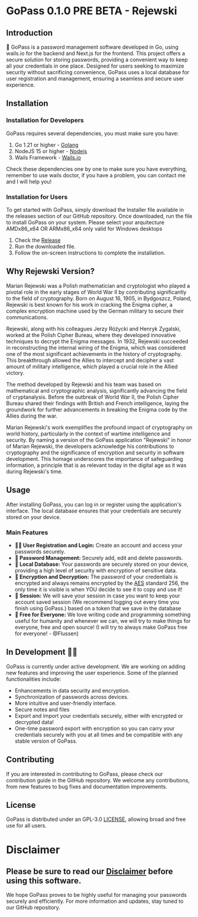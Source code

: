# GoPass 0.1.0 PRE BETA - Rejewski

## Introduction

🤖 GoPass is a password management software developed in Go, using wails.io for the backend and Next.js for the frontend. This project offers a secure solution for storing passwords, providing a convenient way to keep all your credentials in one place. Designed for users seeking to maximize security without sacrificing convenience, GoPass uses a local database for user registration and management, ensuring a seamless and secure user experience.

## Installation

### Installation for Developers

GoPass requires several dependencies, you must make sure you have:

1. Go 1.21 or higher - [Golang](https://go.dev/learn/)
2. NodeJS 15 or higher - [Nodejs](https://nodejs.org/)
3. Wails Framework - [Wails.io](https://wails.io/docs/gettingstarted/installation)

Check these dependencies one by one to make sure you have everything, remember to use wails doctor, if you have a problem, you can contact me and I will help you!

### Installation for Users

To get started with GoPass, simply download the Installer file available in the releases section of our GitHub repository. Once downloaded, run the file to install GoPass on your system. Please select your arquitecture AMDx86_x64 OR ARMx86_x64 only valid for Windows desktops

1. Check the [Release](https://github.com/Flussen/GoPass/releases)
2. Run the downloaded file.
3. Follow the on-screen instructions to complete the installation.

## Why Rejewski Version?

Marian Rejewski was a Polish mathematician and cryptologist who played a pivotal role in the early stages of World War II by contributing significantly to the field of cryptography. Born on August 16, 1905, in Bydgoszcz, Poland, Rejewski is best known for his work in cracking the Enigma cipher, a complex encryption machine used by the German military to secure their communications.

Rejewski, along with his colleagues Jerzy Różycki and Henryk Zygalski, worked at the Polish Cipher Bureau, where they developed innovative techniques to decrypt the Enigma messages. In 1932, Rejewski succeeded in reconstructing the internal wiring of the Enigma, which was considered one of the most significant achievements in the history of cryptography. This breakthrough allowed the Allies to intercept and decipher a vast amount of military intelligence, which played a crucial role in the Allied victory.

The method developed by Rejewski and his team was based on mathematical and cryptographic analysis, significantly advancing the field of cryptanalysis. Before the outbreak of World War II, the Polish Cipher Bureau shared their findings with British and French intelligence, laying the groundwork for further advancements in breaking the Enigma code by the Allies during the war.

Marian Rejewski's work exemplifies the profound impact of cryptography on world history, particularly in the context of wartime intelligence and security. By naming a version of the GoPass application "Rejewski" in honor of Marian Rejewski, the developers acknowledge his contributions to cryptography and the significance of encryption and security in software development. This homage underscores the importance of safeguarding information, a principle that is as relevant today in the digital age as it was during Rejewski's time.

## Usage

After installing GoPass, you can log in or register using the application's interface. The local database ensures that your credentials are securely stored on your device.

### Main Features

- **🧑‍💻 User Registration and Login:** Create an account and access your passwords securely.
- **📜 Password Management:** Securely add, edit and delete passwords.
- **💾 Local Database:** Your passwords are securely stored on your device, providing a high level of security with encryption of sensitive data.
- **🤖 Encryption and Decryption:** The password of your credentials is encrypted and always remains encrypted by the [AES](https://es.wikipedia.org/wiki/Advanced_Encryption_Standard) standard 256, the only time it is visible is when YOU decide to see it to copy and use it!
- **🪪 Session:** We will save your session in case you want to keep your account saved session (We recommend logging out every time you finish using GoPass.) based on a token that we save in the database
- **💸 Free for Everyone:** We love writing code and programming something useful for humanity and whenever we can, we will try to make things for everyone, free and open source! (I will try to always make GoPass free for everyone! - @Flussen)

## In Development 🔧🤖

GoPass is currently under active development. We are working on adding new features and improving the user experience. Some of the planned functionalities include:

- Enhancements in data security and encryption.
- Synchronization of passwords across devices.
- More intuitive and user-friendly interface.
- Secure notes and files
- Export and import your credentials securely, either with encrypted or decrypted data!
- One-time password export with encryption so you can carry your credentials securely with you at all times and be compatible with any stable version of GoPass.

## Contributing

If you are interested in contributing to GoPass, please check our contribution guide in the GitHub repository. We welcome any contributions, from new features to bug fixes and documentation improvements.

## License

GoPass is distributed under an GPL-3.0 [LICENSE](LICENSE), allowing broad and free use for all users.

# Disclaimer
Please be sure to read our [Disclaimer](DISCLAIMER.md) before using this software.
---

We hope GoPass proves to be highly useful for managing your passwords securely and efficiently. For more information and updates, stay tuned to our GitHub repository.
